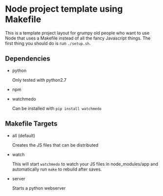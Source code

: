
# Node project template using Makefile

This is a template project layout for grumpy old people who want to use Node
that uses a Makefile instead of all the fancy Javascript things. The first
thing you should do is run `./setup.sh`.

## Dependencies

 * python

    Only tested with python2.7

 * npm

 * watchmedo

    Can be installed with `pip install watchmedo`


## Makefile Targets

 * all (default)

    Creates the JS files that can be distributed

 * watch

    This will start `watchmedo` to watch your JS files in node\_modules/app and automatically run `make` to rebuild after saves.

 * server

    Starts a python webserver

